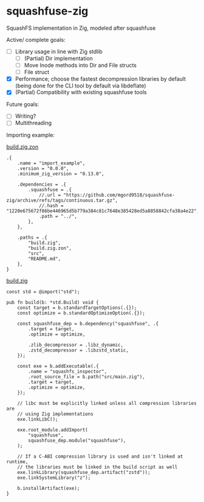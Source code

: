# squashfuse-zig
SquashFS implementation in Zig, modeled after squashfuse

Active/ complete goals:
 - [ ] Library usage in line with Zig stdlib
    - [ ] (Partial) Dir implementation
    - [ ] Move Inode methods into Dir and File structs
    - [ ] File struct
 - [x] Performance; choose the fastest decompression libraries by default
       (being done for the CLI tool by default via libdeflate)
 - [x] (Partial) Compatibility with existing squashfuse tools

Future goals:
 - [ ] Writing?
 - [ ] Multithreading

Importing example:

[build.zig.zon](example/build.zig.zon)
```zig
.{
    .name = "import_example",
    .version = "0.0.0",
    .minimum_zig_version = "0.13.0",

    .dependencies = .{
        .squashfuse = .{
            //.url = "https://github.com/mgord9518/squashfuse-zig/archive/refs/tags/continuous.tar.gz",
            //.hash = "1220e675672f86be446965d5b779a384c81c7648e385428ed5a8858842cfa38a4e22",
            .path = "../",
        },
    },

    .paths = .{
        "build.zig",
        "build.zig.zon",
        "src",
        "README.md",
    },
}
```

[build.zig](example/build.zig)
```zig
const std = @import("std");

pub fn build(b: *std.Build) void {
    const target = b.standardTargetOptions(.{});
    const optimize = b.standardOptimizeOption(.{});

    const squashfuse_dep = b.dependency("squashfuse", .{
        .target = target,
        .optimize = optimize,

        .zlib_decompressor = .libz_dynamic,
        .zstd_decompressor = .libzstd_static,
    });

    const exe = b.addExecutable(.{
        .name = "squashfs_inspector",
        .root_source_file = b.path("src/main.zig"),
        .target = target,
        .optimize = optimize,
    });

    // libc must be explicitly linked unless all compression libraries are
    // using Zig implementations
    exe.linkLibC();

    exe.root_module.addImport(
        "squashfuse",
        squashfuse_dep.module("squashfuse"),
    );

    // If a C-ABI compression library is used and isn't linked at runtime,
    // the libraries must be linked in the build script as well
    exe.linkLibrary(squashfuse_dep.artifact("zstd"));
    exe.linkSystemLibrary("z");

    b.installArtifact(exe);
}
```
